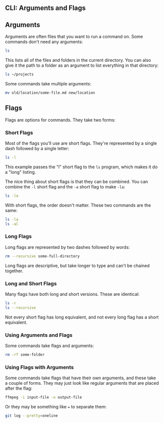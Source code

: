 ## CLI: Arguments and Flags

## Arguments

Arguments are often files that you want to run a command on. Some commands don't need any arguments:

```bash
ls
```

This lists all of the files and folders in the current directory. You can also give it the path to a folder as an argument to list everything in that directory:

```bash
ls ~/projects
```

Some commands take multiple arguments:

```bash
mv old/location/some-file.md new/location
```

## Flags

Flags are options for commands. They take two forms:

### Short Flags

Most of the flags you'll use are short flags. They're represented by a single dash followed by a single letter:

```bash
ls -l
```

This example passes the "l" short flag to the `ls` program, which makes it do a "long" listing.

The nice thing about short flags is that they can be combined. You can combine the `-l` short flag and the `-a` short flag to make `-la`:

```bash
ls -la
```

With short flags, the order doesn't matter. These two commands are the same:

```bash
ls -la
ls -al
```

### Long Flags

Long flags are represented by two dashes followed by words:

```bash
rm --recursive some-full-directory
```

Long flags are descriptive, but take longer to type and can't be chained together.

### Long and Short Flags

Many flags have both long and short versions. These are identical:

```bash
ls -r
ls --recursive
```

Not every short flag has long equivalent, and not every long flag has a short equivalent.

### Using Arguments and Flags

Some commands take flags and arguments:

```bash
rm -rf some-folder
```

### Using Flags with Arguments

Some commands take flags that have their own arguments, and these take a couple of forms. They may just look like regular arguments that are placed after the flag:

```bash
ffmpeg -i input-file -o output-file
```

Or they may be something like `=` to separate them:

```bash
git log --pretty=oneline
```
